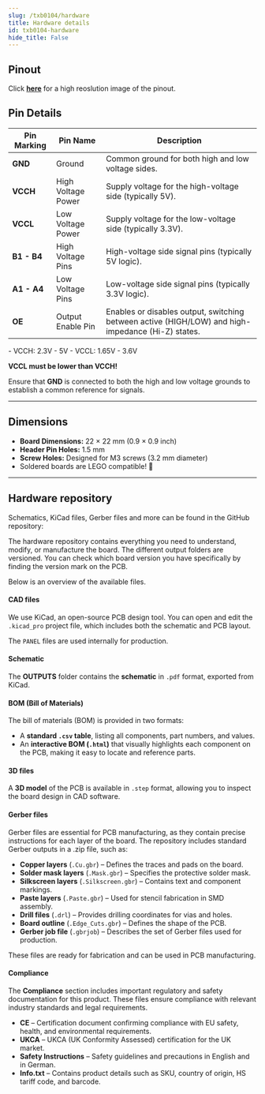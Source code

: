 ```yaml
---
slug: /txb0104/hardware 
title: Hardware details
id: txb0104-hardware 
hide_title: False
---
```


## Pinout

<CenteredImage src="/img/txb0104/pinout.png" alt="Logic Level Converter pinout diagram" caption="Logic Level Converter TXB0104 pinout diagram"/>

Click [**here**](/img/txb0104/pinout.png) for a high reoslution image of the pinout.

## Pin Details

| Pin Marking | Pin Name           | Description                                                                                       |
| ----------- | ------------------ | ------------------------------------------------------------------------------------------------- |
| **GND**     | Ground             | Common ground for both high and low voltage sides.                                                |
| **VCCH**    | High Voltage Power | Supply voltage for the high-voltage side (typically 5V).                                          |
| **VCCL**    | Low Voltage Power  | Supply voltage for the low-voltage side (typically 3.3V).                                         |
| **B1 - B4** | High Voltage Pins  | High-voltage side signal pins (typically 5V logic).                                               |
| **A1 - A4** | Low Voltage Pins   | Low-voltage side signal pins (typically 3.3V logic).                                              |
| **OE**      | Output Enable Pin  | Enables or disables output, switching between active (HIGH/LOW) and high-impedance (Hi-Z) states. |

<InfoBox>
- VCCH: 2.3V - 5V
- VCCL: 1.65V - 3.6V 
</InfoBox>

<WarningBox>**VCCL must be lower than VCCH!**</WarningBox>

<WarningBox>Ensure that **GND** is connected to both the high and low voltage grounds to establish a common reference for signals.</WarningBox>

---

## Dimensions

- **Board Dimensions:** 22 × 22 mm (0.9 × 0.9 inch)  
- **Header Pin Holes:** 1.5 mm  
- **Screw Holes:** Designed for M3 screws (3.2 mm diameter)  
- Soldered boards are LEGO compatible! 🧱 

---

## Hardware repository

Schematics, KiCad files, Gerber files and more can be found in the GitHub repository:

<QuickLink 
  title="Logic Level Converter TXB0104 board Hardware design" 
  description="GitHub hardware repository for this product"
  url="https://github.com/SolderedElectronics/Logic-level-converter-generic-TXB0104-breakout-hardware-design" 
/> 


The hardware repository contains everything you need to understand, modify, or manufacture the board. The different output folders are versioned. You can check which board version you have specifically by finding the version mark on the PCB.

Below is an overview of the available files.  

#### CAD files

We use KiCad, an open-source PCB design tool. You can open and edit the `.kicad_pro` project file, which includes both the schematic and PCB layout.  

The `PANEL` files are used internally for production.  

#### Schematic

The **OUTPUTS** folder contains the **schematic** in `.pdf` format, exported from KiCad.

#### BOM (Bill of Materials)

The bill of materials (BOM) is provided in two formats:  

- A **standard `.csv` table**, listing all components, part numbers, and values.  
- An **interactive BOM (`.html`)** that visually highlights each component on the PCB, making it easy to locate and reference parts.  


#### 3D files

A **3D model** of the PCB is available in `.step` format, allowing you to inspect the board design in CAD software.  

#### Gerber files 

Gerber files are essential for PCB manufacturing, as they contain precise instructions for each layer of the board. The repository includes standard Gerber outputs in a .zip file, such as:  

- **Copper layers** (`.Cu.gbr`) – Defines the traces and pads on the board.  
- **Solder mask layers** (`.Mask.gbr`) – Specifies the protective solder mask.  
- **Silkscreen layers** (`.Silkscreen.gbr`) – Contains text and component markings.  
- **Paste layers** (`.Paste.gbr`) – Used for stencil fabrication in SMD assembly.  
- **Drill files** (`.drl`) – Provides drilling coordinates for vias and holes.  
- **Board outline** (`.Edge_Cuts.gbr`) – Defines the shape of the PCB.  
- **Gerber job file** (`.gbrjob`) – Describes the set of Gerber files used for production.  

These files are ready for fabrication and can be used in PCB manufacturing.

#### Compliance  

The **Compliance** section includes important regulatory and safety documentation for this product. These files ensure compliance with relevant industry standards and legal requirements.  

- **CE** – Certification document confirming compliance with EU safety, health, and environmental requirements.  
- **UKCA** – UKCA (UK Conformity Assessed) certification for the UK market.  
- **Safety Instructions** – Safety guidelines and precautions in English and in German.
- **Info.txt** – Contains product details such as SKU, country of origin, HS tariff code, and barcode.  
